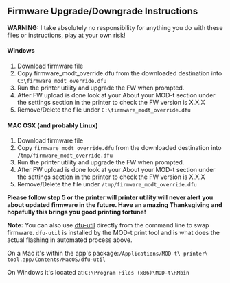 Firmware Upgrade/Downgrade Instructions
---------------------------------------

**WARNING:** I take absolutely no responsibility for anything you do with these files or instructions, play at your own risk!

#### Windows

1.	Download firmware file
2.	Copy firmware_modt_override.dfu from the downloaded destination into `C:\firmware_modt_override.dfu`
3.	Run the printer utility and upgrade the FW when prompted.
4.	After FW upload is done look at your About your MOD-t section under the settings section in the printer to check the FW version is X.X.X
5.	Remove/Delete the file under `C:\firmware_modt_override.dfu`

#### MAC OSX (and probably Linux)

1.	Download firmware file
2.	Copy `firmware_modt_override.dfu` from the downloaded destination into `/tmp/firmware_modt_override.dfu`
3.	Run the printer utility and upgrade the FW when prompted.
4.	After FW upload is done look at your About your MOD-t section under the settings section in the printer to check the FW version is X.X.X
5.	Remove/Delete the file under `/tmp/firmware_modt_override.dfu`

**Please follow step 5 or the printer will printer utility will never alert you about updated firmware in the future. Have an amazing Thanksgiving and hopefully this brings you good printing fortune!**

**Note:** You can also use [dfu-util](http://dfu-util.sourceforge.net) directly from the command line to swap firmware. `dfu-util` is installed by the MOD-t print tool and is what does the actual flashing in automated process above.

On a Mac it's within the app's package:`/Applications/MOD-t\ printer\ tool.app/Contents/MacOS/dfu-util`

On Windows it's located at:`C:\Program Files (x86)\MOD-t\RMbin`
